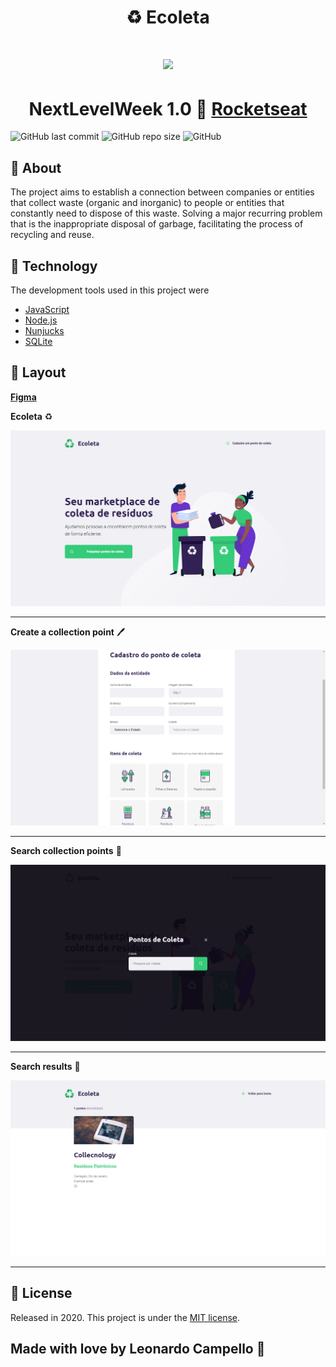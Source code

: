 # <center> ♻️ Ecoleta </center>

<h1 align="center">
    <img src="https://i.gyazo.com/601e409ab7165ba0c90403556c4408c8.gif">
</h1>

# <center> NextLevelWeek 1.0 🚀 [Rocketseat](https://rocketseat.com.br/) </center>

![GitHub last commit](https://img.shields.io/github/last-commit/LeonardoCampello-dev/Ecoleta?color=ligthgreen)
![GitHub repo size](https://img.shields.io/github/repo-size/LeonardoCampello-dev/Ecoleta?color=ligthgren)
![GitHub](https://img.shields.io/github/license/LeonardoCampello-dev/Ecoleta?color=ligthgreen)


## 📑 About 

The project aims to establish a connection between companies or entities that collect waste (organic and inorganic) to people or entities that constantly need to dispose of this waste. Solving a major recurring problem that is the inappropriate disposal of garbage, facilitating the process of recycling and reuse.

## 🧰 Technology 

The development tools used in this project were

- [JavaScript](https://developer.mozilla.org/pt-BR/docs/Web/JavaScript)
- [Node.js](https://nodejs.org/en/)
- [Nunjucks](https://mozilla.github.io/nunjucks/)
- [SQLite](https://github.com/mapbox/node-sqlite3)

## 🎨 Layout

**[Figma](https://www.figma.com/file/Byw4X5etg8VCmezueyhzkC/Ecoleta-(Starter)?node-id=136%3A1026)**

**Ecoleta** ♻️

![home](./.github/home.png)

---

**Create a collection point** 🖊️

![create-point](/.github/create-point.png)

---

**Search collection points** 🔎

![search-point](/.github/search-point.png)

---

**Search results** 📄

![search-results](/.github/search-results.png)

---

## 📜 License 

Released in 2020. This project is under the [MIT license](LICENSE).

## Made with love by Leonardo Campello 💚 